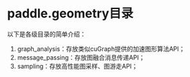 # paddle.geometry目录

以下是各级目录的简单介绍：

1. graph_analysis：存放类似cuGraph提供的加速图形算法API；
2. message_passing：存放图融合消息传递API；
3. sampling：存放高性能图采样、图游走API；

